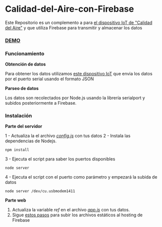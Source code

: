# Calidad-del-Aire-con-Firebase
Este Repositorio es un complemento a para [el dispositivo IoT de "Calidad del Aire"](https://github.com/UlisesGascon/Calidad-del-Aire) y que utiliza Firebase para transmitir y almacenar los datos

### [DEMO](https://calidaddelaire.firebaseio.com/)

### Funcionamiento

**Obtención de datos**

Para obtener los datos utilizamos [este dispositivo IoT](https://github.com/UlisesGascon/Calidad-del-Aire) que envia los datos por el puerto serial usando el formato JSON

**Parseo de datos**

Los datos son recolectados por Node.js usando la librería serialport y subidos posteriormente a Firebase.


### Instalación

**Parte del servidor**

1 - Actualiza la el archivo *[config.js](https://github.com/UlisesGascon/Calidad-del-Aire-con-Firebase/blob/master/server/config.js)* con tus datos
2 - Instala las dependencias de Nodejs.
```
npm install
```  
3 - Ejecuta el script para saber los puertos disponibles
```
node server
```
4 - Ejecuta el script con el puerto como parámetro y empezará la subida de datos
```
node server /dev/cu.usbmodem1411
```

**Parte web**

1. Actualiza la variable *ref* en el archivo *[app.js](https://github.com/UlisesGascon/Calidad-del-Aire-con-Firebase/blob/master/firebase/app.js)* con tus datos.
2. Sigue [estos pasos](https://www.firebase.com/docs/hosting/guide/deploying.html) para subir los archivos estáticos al hosting de Firebase 
